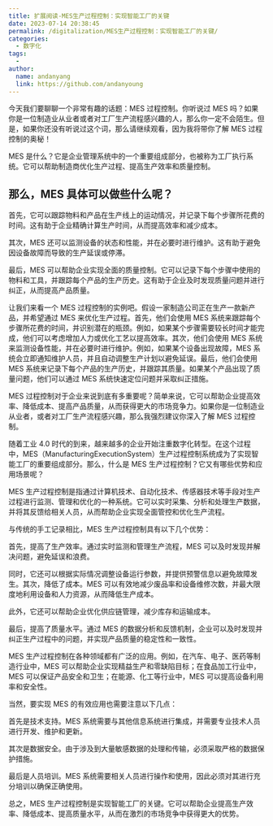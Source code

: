 ```yaml
---
title: 扩展阅读-MES生产过程控制：实现智能工厂的关键
date: 2023-07-14 20:38:45
permalink: /digitalization/MES生产过程控制：实现智能工厂的关键/
categories:
  - 数字化
tags:
  -
author:
  name: andanyang
  link: https://github.com/andanyoung
---
```


今天我们要聊聊一个非常有趣的话题：MES 过程控制。你听说过 MES 吗？如果你是一位制造业从业者或者对工厂生产流程感兴趣的人，那么你一定不会陌生。但是，如果你还没有听说过这个词，那么请继续观看，因为我将带你了解 MES 过程控制的奥秘！

MES 是什么？它是企业管理系统中的一个重要组成部分，也被称为工厂执行系统。它可以帮助制造商优化生产过程、提高生产效率和质量控制。

## 那么，MES 具体可以做些什么呢？

首先，它可以跟踪物料和产品在生产线上的运动情况，并记录下每个步骤所花费的时间。这有助于企业精确计算生产时间，从而提高效率和减少成本。

其次，MES 还可以监测设备的状态和性能，并在必要时进行维护。这有助于避免因设备故障而导致的生产延误或停滞。

最后，MES 可以帮助企业实现全面的质量控制。它可以记录下每个步骤中使用的物料和工具，并跟踪每个产品的生产历史。这有助于企业及时发现质量问题并进行纠正，从而提高产品质量。

让我们来看一个 MES 过程控制的实例吧。假设一家制造公司正在生产一款新产品，并希望通过 MES 来优化生产过程。首先，他们会使用 MES 系统来跟踪每个步骤所花费的时间，并识别潜在的瓶颈。例如，如果某个步骤需要较长时间才能完成，他们可以考虑增加人力或优化工艺以提高效率。其次，他们会使用 MES 系统来监测设备性能，并在必要时进行维护。例如，如果某个设备出现故障，MES 系统会立即通知维护人员，并且自动调整生产计划以避免延误。最后，他们会使用 MES 系统来记录下每个产品的生产历史，并跟踪其质量。如果某个产品出现了质量问题，他们可以通过 MES 系统快速定位问题并采取纠正措施。

MES 过程控制对于企业来说到底有多重要呢？简单来说，它可以帮助企业提高效率、降低成本、提高产品质量，从而获得更大的市场竞争力。如果你是一位制造业从业者，或者对工厂生产流程感兴趣，那么我强烈建议你深入了解 MES 过程控制。

随着工业 4.0 时代的到来，越来越多的企业开始注重数字化转型。在这个过程中，MES（ManufacturingExecutionSystem）生产过程控制系统成为了实现智能工厂的重要组成部分。那么，什么是 MES 生产过程控制？它又有哪些优势和应用场景呢？

MES 生产过程控制是指通过计算机技术、自动化技术、传感器技术等手段对生产过程进行监测、管理和优化的一种系统。它可以实时采集、分析和处理生产数据，并将其反馈给相关人员，从而帮助企业实现全面管控和优化生产流程。

与传统的手工记录相比，MES 生产过程控制具有以下几个优势：

首先，提高了生产效率。通过实时监测和管理生产流程，MES 可以及时发现并解决问题，避免延误和浪费。

同时，它还可以根据实际情况调整设备运行参数，并提供预警信息以避免故障发生。其次，降低了成本。MES 可以有效地减少废品率和设备维修次数，并最大限度地利用设备和人力资源，从而降低生产成本。

此外，它还可以帮助企业优化供应链管理，减少库存和运输成本。

最后，提高了质量水平。通过 MES 的数据分析和反馈机制，企业可以及时发现并纠正生产过程中的问题，并实现产品质量的稳定性和一致性。

MES 生产过程控制在各种领域都有广泛的应用。例如，在汽车、电子、医药等制造行业中，MES 可以帮助企业实现精益生产和零缺陷目标；在食品加工行业中，MES 可以保证产品安全和卫生；在能源、化工等行业中，MES 可以提高设备利用率和安全性。

当然，要实现 MES 的有效应用也需要注意以下几点：

首先是技术支持。MES 系统需要与其他信息系统进行集成，并需要专业技术人员进行开发、维护和更新。

其次是数据安全。由于涉及到大量敏感数据的处理和传输，必须采取严格的数据保护措施。

最后是人员培训。MES 系统需要相关人员进行操作和使用，因此必须对其进行充分培训以确保正确使用。

总之，MES 生产过程控制是实现智能工厂的关键。它可以帮助企业提高生产效率、降低成本、提高质量水平，从而在激烈的市场竞争中获得更大的优势。
